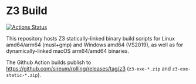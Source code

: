 # Z3 Build

[![Actions Status](https://github.com/sireum/z3-build/workflows/Build/badge.svg)](https://github.com/sireum/z3-build/actions/workflows/Build.yml) 

This repository hosts Z3 statically-linked binary build scripts for Linux amd64/arm64 (musl+gmp) and Windows amd64 (VS2019), as well as for dynamically-linked macOS arm64/amd64 binaries.

The Github Action builds publish to https://github.com/sireum/rolling/releases/tag/z3 (`z3-exe-*.zip` and `z3-exe-static-*.zip`).

